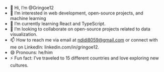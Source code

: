 - 👋 Hi, I’m @Gringoe12
- 👀 I’m interested in  web development, open-source projects, and machine learning
- 🌱 I’m currently learning React and TypeScript.
- 💞️ I’m looking to collaborate on open-source projects related to data visualization.
- 📫 How to reach me via email at ndidi8059@gmail.com or connect with me on LinkedIn: linkedin.com/in/gringoe12.
- 😄 Pronouns: he/him
- ⚡ Fun fact:  I’ve traveled to 15 different countries and love exploring new cultures.

<!---
Gringoe12/Gringoe12 is a ✨ special ✨ repository because its `README.md` (this file) appears on your GitHub profile.
You can click the Preview link to take a look at your changes.
--->
